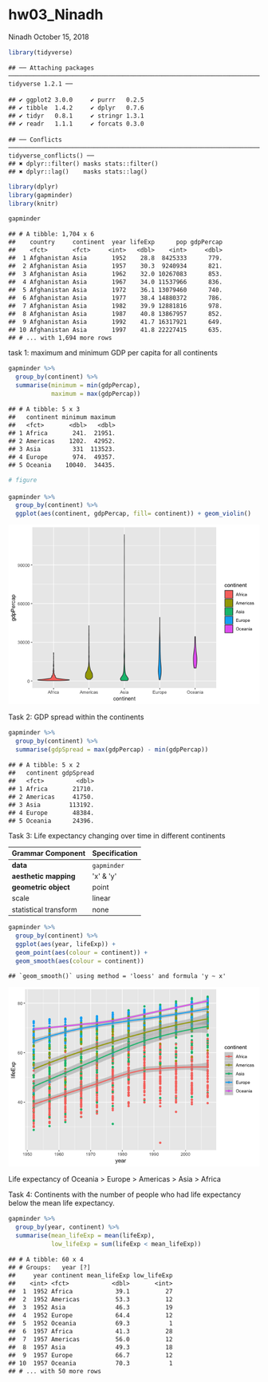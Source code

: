 hw03\_Ninadh
================
Ninadh
October 15, 2018

``` r
library(tidyverse)
```

    ## ── Attaching packages ──────────────────────────────────────────────────────────────────────────── tidyverse 1.2.1 ──

    ## ✔ ggplot2 3.0.0     ✔ purrr   0.2.5
    ## ✔ tibble  1.4.2     ✔ dplyr   0.7.6
    ## ✔ tidyr   0.8.1     ✔ stringr 1.3.1
    ## ✔ readr   1.1.1     ✔ forcats 0.3.0

    ## ── Conflicts ─────────────────────────────────────────────────────────────────────────────── tidyverse_conflicts() ──
    ## ✖ dplyr::filter() masks stats::filter()
    ## ✖ dplyr::lag()    masks stats::lag()

``` r
library(dplyr)
library(gapminder)
library(knitr)
```

``` r
gapminder
```

    ## # A tibble: 1,704 x 6
    ##    country     continent  year lifeExp      pop gdpPercap
    ##    <fct>       <fct>     <int>   <dbl>    <int>     <dbl>
    ##  1 Afghanistan Asia       1952    28.8  8425333      779.
    ##  2 Afghanistan Asia       1957    30.3  9240934      821.
    ##  3 Afghanistan Asia       1962    32.0 10267083      853.
    ##  4 Afghanistan Asia       1967    34.0 11537966      836.
    ##  5 Afghanistan Asia       1972    36.1 13079460      740.
    ##  6 Afghanistan Asia       1977    38.4 14880372      786.
    ##  7 Afghanistan Asia       1982    39.9 12881816      978.
    ##  8 Afghanistan Asia       1987    40.8 13867957      852.
    ##  9 Afghanistan Asia       1992    41.7 16317921      649.
    ## 10 Afghanistan Asia       1997    41.8 22227415      635.
    ## # ... with 1,694 more rows

task 1: maximum and minimum GDP per capita for all continents

``` r
gapminder %>%
  group_by(continent) %>%
  summarise(minimum = min(gdpPercap),
            maximum = max(gdpPercap))
```

    ## # A tibble: 5 x 3
    ##   continent minimum maximum
    ##   <fct>       <dbl>   <dbl>
    ## 1 Africa       241.  21951.
    ## 2 Americas    1202.  42952.
    ## 3 Asia         331  113523.
    ## 4 Europe       974.  49357.
    ## 5 Oceania    10040.  34435.

``` r
# figure

gapminder %>%
  group_by(continent) %>%
  ggplot(aes(continent, gdpPercap, fill= continent)) + geom_violin()
```

![](hw03_Ninadh_files/figure-markdown_github/unnamed-chunk-4-1.png)

Task 2: GDP spread within the continents

``` r
gapminder %>%
  group_by(continent) %>%
  summarise(gdpSpread = max(gdpPercap) - min(gdpPercap))
```

    ## # A tibble: 5 x 2
    ##   continent gdpSpread
    ##   <fct>         <dbl>
    ## 1 Africa       21710.
    ## 2 Americas     41750.
    ## 3 Asia        113192.
    ## 4 Europe       48384.
    ## 5 Oceania      24396.

Task 3: Life expectancy changing over time in different continents

| Grammar Component     | Specification |
|-----------------------|---------------|
| **data**              | `gapminder`   |
| **aesthetic mapping** | 'x' & 'y'     |
| **geometric object**  | point         |
| scale                 | linear        |
| statistical transform | none          |

``` r
gapminder %>%
  group_by(continent) %>%
  ggplot(aes(year, lifeExp)) +
  geom_point(aes(colour = continent)) +
  geom_smooth(aes(colour = continent))
```

    ## `geom_smooth()` using method = 'loess' and formula 'y ~ x'

![](hw03_Ninadh_files/figure-markdown_github/unnamed-chunk-6-1.png)

Life expectancy of Oceania &gt; Europe &gt; Americas &gt; Asia &gt; Africa

Task 4: Continents with the number of people who had life expectancy below the mean life expectancy.

``` r
gapminder %>%
  group_by(year, continent) %>%
  summarise(mean_lifeExp = mean(lifeExp), 
            low_lifeExp = sum(lifeExp < mean_lifeExp))
```

    ## # A tibble: 60 x 4
    ## # Groups:   year [?]
    ##     year continent mean_lifeExp low_lifeExp
    ##    <int> <fct>            <dbl>       <int>
    ##  1  1952 Africa            39.1          27
    ##  2  1952 Americas          53.3          12
    ##  3  1952 Asia              46.3          19
    ##  4  1952 Europe            64.4          12
    ##  5  1952 Oceania           69.3           1
    ##  6  1957 Africa            41.3          28
    ##  7  1957 Americas          56.0          12
    ##  8  1957 Asia              49.3          18
    ##  9  1957 Europe            66.7          12
    ## 10  1957 Oceania           70.3           1
    ## # ... with 50 more rows
